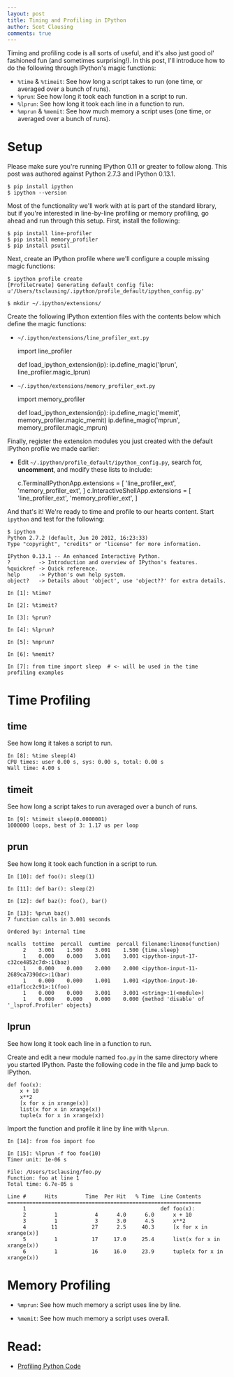 ```yaml
---
layout: post
title: Timing and Profiling in IPython
author: Scot Clausing
comments: true
---
```


Timing and profiling code is all sorts of useful, and it's also just good ol' fashioned fun (and sometimes surprising!).
In this post, I'll introduce how to do the following through IPython's magic functions:

* `%time` & `%timeit`: See how long a script takes to run (one time, or averaged over a bunch of runs).
* `%prun`: See how long it took each function in a script to run.
* `%lprun`: See how long it took each line in a function to run.
* `%mprun` & `%memit`: See how much memory a script uses (one time, or averaged over a bunch of runs).

Setup
===

Please make sure you're running IPython 0.11 or greater to follow along. This post was authored against Python 2.7.3 and
IPython 0.13.1.

    $ pip install ipython
    $ ipython --version

Most of the functionality we'll work with at is part of the standard library, but if you're interested in line-by-line
profiling or memory profiling, go ahead and run through this setup. First, install the following:

    $ pip install line-profiler
    $ pip install memory_profiler
    $ pip install psutil

Next, create an IPython profile where we'll configure a couple missing magic functions:

    $ ipython profile create
    [ProfileCreate] Generating default config file: u'/Users/tsclausing/.ipython/profile_default/ipython_config.py'

    $ mkdir ~/.ipython/extensions/

Create the following IPython extention files with the contents below which define the magic functions:

* `~/.ipython/extensions/line_profiler_ext.py`

    import line_profiler

    def load_ipython_extension(ip):
        ip.define_magic('lprun', line_profiler.magic_lprun)

* `~/.ipython/extensions/memory_profiler_ext.py`

    import memory_profiler

    def load_ipython_extension(ip):
        ip.define_magic('memit', memory_profiler.magic_memit)
        ip.define_magic('mprun', memory_profiler.magic_mprun)

Finally, register the extension modules you just created with the default IPython profile we made earlier:

* Edit `~/.ipython/profile_default/ipython_config.py`, search for, **uncomment**, and modify these lists to include:

    c.TerminalIPythonApp.extensions = [
        'line_profiler_ext',
        'memory_profiler_ext',
    ]
    c.InteractiveShellApp.extensions = [
        'line_profiler_ext',
        'memory_profiler_ext',
    ]

And that's it! We're ready to time and profile to our hearts content. Start `ipython` and test for the following:

    $ ipython
    Python 2.7.2 (default, Jun 20 2012, 16:23:33)
    Type "copyright", "credits" or "license" for more information.

    IPython 0.13.1 -- An enhanced Interactive Python.
    ?         -> Introduction and overview of IPython's features.
    %quickref -> Quick reference.
    help      -> Python's own help system.
    object?   -> Details about 'object', use 'object??' for extra details.

    In [1]: %time?

    In [2]: %timeit?

    In [3]: %prun?

    In [4]: %lprun?

    In [5]: %mprun?

    In [6]: %memit?

    In [7]: from time import sleep  # <- will be used in the time profiling examples

Time Profiling
===

time
---

See how long it takes a script to run.

    In [8]: %time sleep(4)
    CPU times: user 0.00 s, sys: 0.00 s, total: 0.00 s
    Wall time: 4.00 s

timeit
---

See how long a script takes to run averaged over a bunch of runs.

    In [9]: %timeit sleep(0.0000001)
    1000000 loops, best of 3: 1.17 us per loop

prun
---

See how long it took each function in a script to run.

    In [10]: def foo(): sleep(1)

    In [11]: def bar(): sleep(2)

    In [12]: def baz(): foo(), bar()

    In [13]: %prun baz()
    7 function calls in 3.001 seconds

    Ordered by: internal time

    ncalls  tottime  percall  cumtime  percall filename:lineno(function)
         2    3.001    1.500    3.001    1.500 {time.sleep}
         1    0.000    0.000    3.001    3.001 <ipython-input-17-c32ce4852c7d>:1(baz)
         1    0.000    0.000    2.000    2.000 <ipython-input-11-2689ca7390dc>:1(bar)
         1    0.000    0.000    1.001    1.001 <ipython-input-10-e11af1cc2c91>:1(foo)
         1    0.000    0.000    3.001    3.001 <string>:1(<module>)
         1    0.000    0.000    0.000    0.000 {method 'disable' of '_lsprof.Profiler' objects}


lprun
---
See how long it took each line in a function to run.

Create and edit a new module named `foo.py` in the same directory where you started IPython. Paste the following code
in the file and jump back to IPython.

    def foo(x):
        x + 10
        x**2
        [x for x in xrange(x)]
        list(x for x in xrange(x))
        tuple(x for x in xrange(x))

Import the function and profile it line by line with `%lprun`.

    In [14]: from foo import foo

    In [15]: %lprun -f foo foo(10)
    Timer unit: 1e-06 s

    File: /Users/tsclausing/foo.py
    Function: foo at line 1
    Total time: 6.7e-05 s

    Line #      Hits         Time  Per Hit   % Time  Line Contents
    ==============================================================
         1                                           def foo(x):
         2         1            4      4.0      6.0      x + 10
         3         1            3      3.0      4.5      x**2
         4        11           27      2.5     40.3      [x for x in xrange(x)]
         5         1           17     17.0     25.4      list(x for x in xrange(x))
         6         1           16     16.0     23.9      tuple(x for x in xrange(x))

Memory Profiling
===

* `%mprun`: See how much memory a script uses line by line.

* `%memit`: See how much memory a script uses overall.

Read:
===

* [Profiling Python Code](http://scikit-learn.org/dev/developers/performance.html#profiling-python-code)
